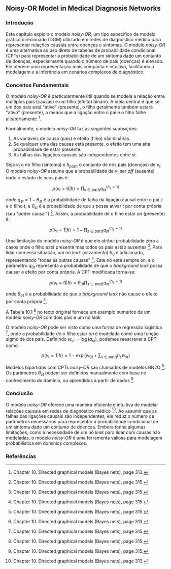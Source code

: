 ## Noisy-OR Model in Medical Diagnosis Networks

### Introdução
Este capítulo explora o modelo *noisy-OR*, um tipo específico de modelo gráfico direcionado (DGM) utilizado em redes de diagnóstico médico para representar relações causais entre doenças e sintomas. O modelo *noisy-OR* é uma alternativa ao uso direto de tabelas de probabilidade condicional (CPTs) para representar a probabilidade de um sintoma dado um conjunto de doenças, especialmente quando o número de pais (doenças) é elevado. Ele oferece uma representação mais compacta e intuitiva, facilitando a modelagem e a inferência em cenários complexos de diagnóstico.

### Conceitos Fundamentais

O modelo *noisy-OR* é particularmente útil quando se modela a relação entre múltiplos pais (causas) e um filho (efeito) binário. A ideia central é que se um dos pais está "ativo" (presente), o filho geralmente também estará "ativo" (presente), a menos que a ligação entre o pai e o filho falhe aleatoriamente [^313].

Formalmente, o modelo *noisy-OR* faz as seguintes suposições:

1.  As variáveis de causa (pais) e efeito (filho) são binárias.
2.  Se qualquer uma das causas está presente, o efeito tem uma alta probabilidade de estar presente.
3.  As falhas das ligações causais são independentes entre si.

Seja $v_t$ o nó filho (sintoma) e $h_{pa(t)}$ o conjunto de nós pais (doenças) de $v_t$. O modelo *noisy-OR* assume que a probabilidade de $v_t$ ser *off* (ausente) dado o estado de seus pais é:

$$ p(v_t = 0|h) = \prod_{s \in pa(t)} q_{st}^{(h_s=1)} $$

onde $q_{st} = 1 - \theta_{st}$ é a probabilidade de falha da ligação causal entre o pai $s$ e o filho $t$, e $\theta_{st}$ é a probabilidade de que $s$ possa ativar $t$ por conta própria (seu "poder causal") [^315]. Assim, a probabilidade de o filho estar *on* (presente) é:

$$ p(v_t = 1|h) = 1 - \prod_{s \in pa(t)} q_{st}^{(h_s=1)} $$

Uma limitação do modelo *noisy-OR* é que ele atribui probabilidade zero a casos onde o filho está presente mas todos os pais estão ausentes [^315]. Para lidar com essa situação, um nó *leak* (vazamento) $h_0$ é adicionado, representando "todas as outras causas" [^315]. Este nó está sempre *on*, e o parâmetro $q_{0t}$ representa a probabilidade de que o *background leak* possa causar o efeito por conta própria. A CPT modificada torna-se:

$$ p(v_t = 0|h) = \theta_{0t} \prod_{s \in pa(t)} q_{st}^{(h_s=1)} $$

onde $\theta_{0t}$ é a probabilidade de que o *background leak* não cause o efeito por conta própria [^315].

A Tabela 10.1 [^313] no texto original fornece um exemplo numérico de um modelo *noisy-OR* com dois pais e um nó *leak*.

O modelo *noisy-OR* pode ser visto como uma forma de regressão logística [^315], onde a probabilidade de o filho estar *on* é modelada como uma função sigmoide dos pais. Definindo $w_{st} = \log(q_{st})$, podemos reescrever a CPT como:

$$ p(v_t = 1|h) = 1 - \exp\left(w_{0t} + \sum_{s \in pa(t)} h_s w_{st}\right) $$

Modelos bipartidos com CPTs *noisy-OR* são chamados de modelos BN2O [^315]. Os parâmetros $\theta_{st}$ podem ser definidos manualmente com base no conhecimento do domínio, ou aprendidos a partir de dados [^315].

### Conclusão

O modelo *noisy-OR* oferece uma maneira eficiente e intuitiva de modelar relações causais em redes de diagnóstico médico [^313]. Ao assumir que as falhas das ligações causais são independentes, ele reduz o número de parâmetros necessários para representar a probabilidade condicional de um sintoma dado um conjunto de doenças. Embora tenha algumas limitações, como a necessidade de um nó *leak* para lidar com causas não modeladas, o modelo *noisy-OR* é uma ferramenta valiosa para modelagem probabilística em domínios complexos.

### Referências
[^313]: Chapter 10. Directed graphical models (Bayes nets), page 313.
[^315]: Chapter 10. Directed graphical models (Bayes nets), page 315.
<!-- END -->